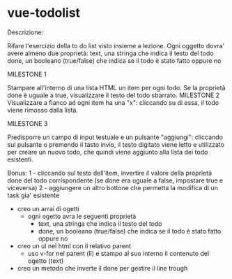 # vue-todolist
Descrizione:

Rifare l'esercizio della to do list visto insieme a lezione.
Ogni oggetto dovra' avere almeno due proprietà:
text, una stringa che indica il testo del todo
done, un booleano (true/false) che indica se il todo è stato fatto oppure no

MILESTONE 1

Stampare all'interno di una lista HTML un item per ogni todo.
Se la proprietà done è uguale a true, visualizzare il testo del todo sbarrato.
MILESTONE 2
Visualizzare a fianco ad ogni item ha una "x": cliccando su di essa, il todo viene rimosso dalla lista.

MILESTONE 3

Predisporre un campo di input testuale e un pulsante "aggiungi": cliccando sul pulsante o premendo il tasto invio, il testo digitato viene letto e utilizzato per creare un nuovo todo, che quindi viene aggiunto alla lista dei todo esistenti.

Bonus:
1 - cliccando sul testo dell'item, invertire il valore della proprietà done del todo corrispondente (se done era uguale a false, impostare true e viceversa)
2 -  aggiungere un altro bottone che permetta la modifica di un task gia' esistente

<!-- workflow -->

- creo un arrai di ogetti 
    - ogni ogetto avra le seguenti proprietà
        - text, una stringa che indica il testo del todo
        - done, un booleano (true/false) che indica se il todo è stato fatto oppure no
- creo un ul nel html con il relativo parent 
    - uso v-for nel parent (li) e stampo al suo interno il contenuto del ogetto (text) 
- creo un metodo che inverte il done per gestire il line trough
        